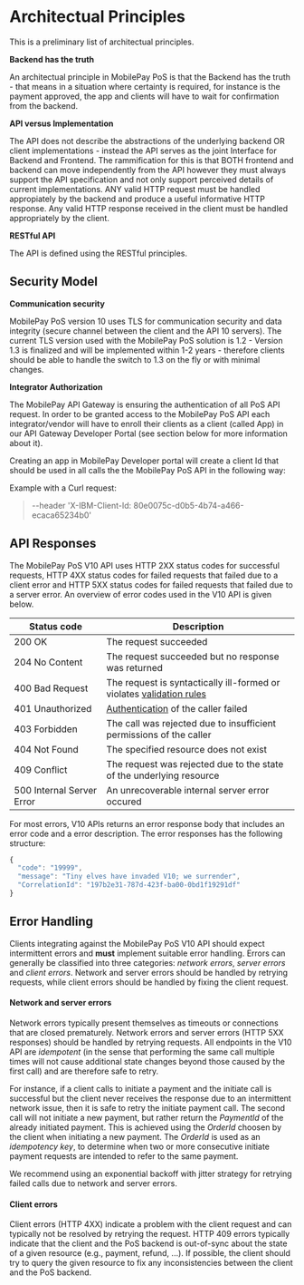
# Architectual Principles

This is a preliminary list of architectual principles.

**Backend has the truth**

An architectual principle in MobilePay PoS is that the Backend has the truth - that means in a situation where certainty is required, for instance is the payment approved, the app and clients will have to wait for confirmation from the backend.

**API versus Implementation**

The API does not describe the abstractions of the underlying backend OR client implementations - instead the API serves as the joint Interface for Backend and Frontend. The rammification for this is that BOTH frontend and backend can move independently from the API however they must always support the API specification and not only support perceived details of current implementations. ANY valid HTTP request must be handled appropiately by the backend and produce a useful informative HTTP response. Any valid HTTP response received in the client must be handled appropriately by the client.

**RESTful API**

The API is defined using the RESTful principles.

## <a name="security_model"></a> Security Model

**Communication security**

MobilePay PoS version 10 uses TLS for communication security and data integrity (secure channel between the client and the API 10 servers). The current TLS version used with the MobilePay PoS solution is 1.2 -  Version 1.3 is finalized and will be implemented within 1-2 years - therefore clients should be able to handle the switch to 1.3 on the fly or with minimal changes.

**Integrator Authorization**

The MobilePay API Gateway is ensuring the authentication of all PoS API request. 
In order to be granted access to the MobilePay PoS API each integrator/vendor will have to enroll their clients as a client (called App) in our API Gateway Developer Portal (see section below for more information about it).

Creating an app in MobilePay Developer portal will create a client Id that should be used in all calls the the MobilePay PoS API in the following way:


Example with a Curl request:

> --header 'X-IBM-Client-Id: 80e0075c-d0b5-4b74-a466-ecaca65234b0'

## <a name="api_responses"></a> API Responses

The MobilePay PoS V10 API uses HTTP 2XX status codes for successful requests, HTTP 4XX
status codes for failed requests that failed due to a client error and HTTP 5XX status 
codes for failed requests that failed due to a server error. An overview of error codes
used in the V10 API is given below.

| Status code               | Description                                                                               |
|---------------------------|-------------------------------------------------------------------------------------------|
| 200 OK                    | The request succeeded                                                                     |
| 204 No Content            | The request succeeded but no response was returned                                        |
| 400 Bad Request           | The request is syntactically ill-formed or violates [validation rules](validation_rules)  |
| 401 Unauthorized          | [Authentication](security) of the caller failed                                           |
| 403 Forbidden             | The call was rejected due to insufficient permissions of the caller                       |
| 404 Not Found             | The specified resource does not exist                                                     |
| 409 Conflict              | The request was rejected due to the state of the underlying resource                      |
| 500 Internal Server Error | An unrecoverable internal server error occured                                            |

For most errors, V10 APIs returns an error response body that includes an error code and a error
description. The error responses has the following structure:

```javascript
{
  "code": "19999",
  "message": "Tiny elves have invaded V10; we surrender",
  "CorrelationId": "197b2e31-787d-423f-ba00-0bd1f19291df"
}
```

## <a name="error_handling"></a> Error Handling

Clients integrating against the MobilePay PoS V10 API should expect intermittent errors and **must** implement suitable
error handling. Errors can generally be classified into three categories: *network errors*, *server errors* and
*client errors*. Network and server errors should be handled by retrying requests, while client errors should be
handled by fixing the client request. 

#### Network and server errors

Network errors typically present themselves as timeouts or connections that are closed prematurely. 
Network errors and server errors (HTTP 5XX responses) should be handled by retrying requests. All endpoints in the
V10 API are *idempotent* (in the sense that performing the same call multiple times will not cause additional state
changes beyond those caused by the first call) and are therefore safe to retry. 

For instance, if a client calls to initiate a payment and the initiate call is successful but the client never
receives the response due to an intermittent network issue, then it is safe to retry the initiate payment call.
The second call will not initiate a new payment, but rather return the *PaymentId* of the already initiated
payment. This is achieved using the *OrderId* choosen by the client when initiating a new payment. The
*OrderId* is used as an *idempotency key*, to determine when two or more consecutive initiate payment requests are
intended to refer to the same payment. 

We recommend using an exponential backoff with jitter strategy for retrying failed calls due to network and
server errors. 

#### Client errors

Client errors (HTTP 4XX) indicate a problem with the client request and can typically not be resolved by retrying
the request. HTTP 409 errors typically indicate that the client and the PoS backend is out-of-sync about
the state of a given resource (e.g., payment, refund, ...). If possible, the client should try to query the given
resource to fix any inconsistencies between the client and the PoS backend.
